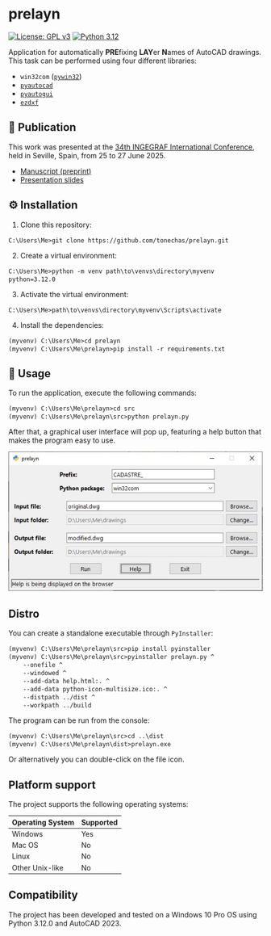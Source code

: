 # prelayn
[![License: GPL v3](https://img.shields.io/badge/License-GPLv3-blue.svg)](https://www.gnu.org/licenses/gpl-3.0)
[![Python 3.12](https://img.shields.io/badge/python-3.12-blue.svg)](https://www.python.org/downloads/release/python-3120/)

Application for automatically **PRE**fixing **LAY**er **N**ames of AutoCAD drawings. This task can be performed using four different libraries:

- `win32com` ([`pywin32`](https://github.com/mhammond/pywin32))
- [`pyautocad`](https://github.com/reclosedev/pyautocad)
- [`pyautogui`](https://github.com/asweigart/pyautogui)
- [`ezdxf`](https://github.com/mozman/ezdxf)

## 📄 Publication

This work was presented at the <a href="https://www.ingegraf2025.com/INGEGRAF2025" target="_blank">34th INGEGRAF International Conference</a>, held in Seville, Spain, from 25 to 27 June 2025.

- <a href="https://github.com/tonechas/prelayn/tree/main/docs/prelayn-manuscript.pdf" target="_blank">Manuscript (preprint)</a>
- <a href="https://github.com/tonechas/prelayn/tree/main/docs/prelayn-presentation.pdf" target="_blank">Presentation slides</a>

## ⚙️ Installation

1. Clone this repository:
```console
C:\Users\Me>git clone https://github.com/tonechas/prelayn.git
```

2. Create a virtual environment:
```console
C:\Users\Me>python -m venv path\to\venvs\directory\myvenv python=3.12.0
```

3. Activate the virtual environment:
```console
C:\Users\Me>path\to\venvs\directory\myvenv\Scripts\activate
```

4. Install the dependencies:
```console
(myvenv) C:\Users\Me>cd prelayn
(myvenv) C:\Users\Me\prelayn>pip install -r requirements.txt
```

## 🚀 Usage
To run the application, execute the following commands:
```console
(myvenv) C:\Users\Me\prelayn>cd src
(myvenv) C:\Users\Me\prelayn\src>python prelayn.py
```

After that, a graphical user interface will pop up, featuring a help button that makes the program easy to use.

<img src="./imgs/gui.JPG" alt="GUI" width="auto">

## Distro
You can create a standalone executable through `PyInstaller`:
```console
(myvenv) C:\Users\Me\prelayn\src>pip install pyinstaller
(myvenv) C:\Users\Me\prelayn\src>pyinstaller prelayn.py ^
    --onefile ^
    --windowed ^
    --add-data help.html:. ^
    --add-data python-icon-multisize.ico:. ^
    --distpath ../dist ^
    --workpath ../build
```

The program can be run from the console:
```console
(myvenv) C:\Users\Me\prelayn\src>cd ..\dist
(myvenv) C:\Users\Me\prelayn\dist>prelayn.exe
```

Or alternatively you can double-click on the file icon.

## Platform support

The project supports the following operating systems:

| Operating System | Supported |
|------------------|-----------|
| Windows          | Yes       |
| Mac OS           | No        |
| Linux            | No        |
| Other Unix-like  | No        |

## Compatibility
The project has been developed and tested on a Windows 10 Pro OS using Python 3.12.0 and AutoCAD 2023.